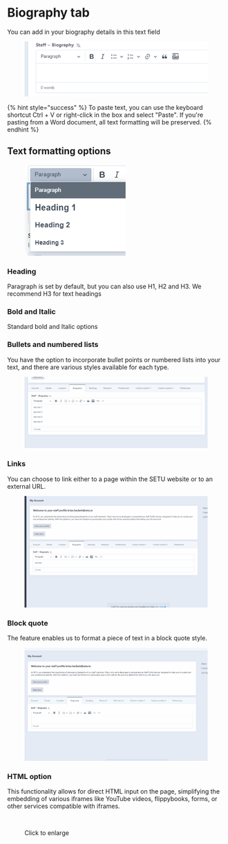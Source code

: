 # Biography tab

You can add in your biography details in this text field

<figure><img src=".gitbook/assets/bio.png" alt=""><figcaption></figcaption></figure>

{% hint style="success" %}
To paste text, you can use the keyboard shortcut Ctrl + V or right-click in the box and select "Paste". If you're pasting from a Word document, all text formatting will be preserved.
{% endhint %}

## Text formatting options&#x20;

<figure><img src=".gitbook/assets/staff-text.png" alt=""><figcaption></figcaption></figure>

### Heading&#x20;

Paragraph is set by default, but you can also use H1, H2 and H3. We recommend H3 for text headings&#x20;

### Bold and Italic

Standard bold and Italic options&#x20;

### Bullets and numbered lists&#x20;

You have the option to incorporate bullet points or numbered lists into your text, and there are various styles available for each type.

<figure><img src=".gitbook/assets/staff-lists.gif" alt=""><figcaption></figcaption></figure>

### Links&#x20;

You can choose to link either to a page within the SETU website or to an external URL.

<figure><img src=".gitbook/assets/staff-links.gif" alt=""><figcaption></figcaption></figure>

### Block quote&#x20;

The feature enables us to format a piece of text in a block quote style.



<figure><img src=".gitbook/assets/staff-blockquote.gif" alt=""><figcaption></figcaption></figure>

### HTML option&#x20;

This functionality allows for direct HTML input on the page, simplifying the embedding of various iframes like YouTube videos, flippybooks, forms, or other services compatible with iframes.



<figure><img src=".gitbook/assets/staff-embed.gif" alt=""><figcaption><p>Click to enlarge</p></figcaption></figure>
